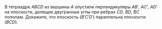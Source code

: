 В тетраэдре $ABCD$ из вершины $A$ опустили перпендикуляры $AB'$, $AC'$, 
$AD'$ на плоскости, делящие двугранные углы при ребрах $CD$, $BD$,
$BC$ пополам. Докажите, что плоскость $(B'C'D')$ параллельна плоскости $(BCD)$.